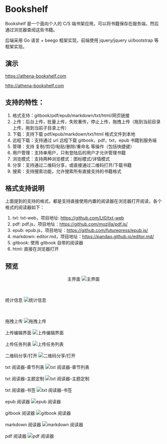 # Bookshelf

Bookshelf 是一个面向个人的 C/S 端书架应用，可以将书籍保存在服务端，然后通过浏览器查阅这些书籍。

后端采用 Go 语言 + beego 框架实现，前端使用 jquery/jquery ui/bootstrap 等框架实现。

## 演示
https://athena-bookshelf.com

http://athena-bookshelf.com


## 支持的特性：
1. 格式支持：gitbook/pdf/epub/markdown/txt/html/网页链接
2. 上传：后台上传，批量上传，失败重传，停止上传，拖拽上传（拖到当前目录上传，拖到当前子目录上传）
3. 下载：支持下载 pdf/epub/markdown/txt/html 格式文件到本地
4. 远程下载：支持通过 url 远程下载 gitbook，pdf，txt，epub 书籍到服务端
5. 管理：支持 复制/剪切/粘贴/删除/重命名 等操作（包括快捷键）
6. 用户管理：支持单用户，只有登陆后的用户才允许管理书籍
7. 浏览模式：支持两种浏览模式：图标模式/详情模式
8. 分享：支持通过二维码分享，或直接通过二维码打开/下载书籍
9. 搜索：支持搜索功能，允许搜索所有直接支持的书籍格式

## 格式支持说明
上面提到的支持的格式，都是支持直接使用内置的阅读器在浏览器打开阅读，各个格式的阅读器如下：
1. txt: txt-web，项目地址: https://github.com/Lt0/txt-web
2. pdf: pdf.js，项目地址：https://github.com/mozilla/pdf.js/
3. epub: epub.js，项目地址：https://github.com/futurepress/epub.js/
4. markdown: editor.md，项目地址：https://pandao.github.io/editor.md/
5. gitbook: 使用 gitbook 自带的阅读器
6. html: 直接在浏览器打开


## 预览
<p align="center">
  主界面
  <img src="https://github.com/Lt0/bookshelf/blob/master/docs/main.png" alt="主界面" title="主界面" />
  
  <br>
  <br>
  统计信息
  <img src="https://github.com/Lt0/bookshelf/blob/master/docs/stat.png" alt="统计信息" title="统计信息" />
  
  <br>
  <br>
  拖拽上传
  <img src="https://github.com/Lt0/bookshelf/blob/master/docs/upload-drag.png" alt="拖拽上传" title="拖拽上传" />
  
  <br>
  <br>
  上传编辑界面
  <img src="https://github.com/Lt0/bookshelf/blob/master/docs/upload-confirm.png" alt="上传编辑界面" title="上传编辑界面" />
  
  <br>
  <br>
  上传任务列表
  <img src="https://github.com/Lt0/bookshelf/blob/master/docs/upload-task.png" alt="上传任务列表" title="上传任务列表" />
  
  <br>
  <br>
  二维码分享/打开
  <img src="https://github.com/Lt0/bookshelf/blob/master/docs/qrcode.png" alt="二维码分享/打开" title="二维码分享/打开" />
  
  <br>
  <br>
  txt 阅读器-章节列表
  <img src="https://github.com/Lt0/bookshelf/blob/master/docs/reader-txt-1.png" alt="txt 阅读器-章节列表" title="txt 阅读器-章节列表" />
  
  <br>
  <br>
  txt 阅读器-主题定制
  <img src="https://github.com/Lt0/bookshelf/blob/master/docs/reader-txt-2.png" alt="txt 阅读器-主题定制" title="txt 阅读器-主题定制" />
  
  <br>
  <br>
  txt 阅读器-书签
  <img src="https://github.com/Lt0/bookshelf/blob/master/docs/reader-txt-3.png" alt="txt 阅读器-书签" title="txt 阅读器-书签" />
  
  <br>
  <br>
  epub 阅读器
  <img src="https://github.com/Lt0/bookshelf/blob/master/docs/reader-epub.png" alt="epub 阅读器" title="epub 阅读器" />
  
  <br>
  <br>
  gitbook 阅读器
  <img src="https://github.com/Lt0/bookshelf/blob/master/docs/reader-gitbook.png" alt="gitbook 阅读器" title="gitbook 阅读器" />
  
  <br>
  <br>
  markdown 阅读器
  <img src="https://github.com/Lt0/bookshelf/blob/master/docs/reader-markdown.png" alt="markdown 阅读器" title="markdown 阅读器" />
  
  <br>
  <br>
  pdf 阅读器
  <img src="https://github.com/Lt0/bookshelf/blob/master/docs/reader-pdf.png" alt="pdf 阅读器" title="pdf 阅读器" />
</p>
